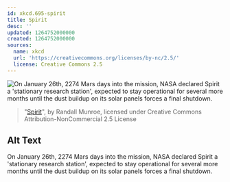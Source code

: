 ```yaml
---
id: xkcd.695-spirit
title: Spirit
desc: ''
updated: 1264752000000
created: 1264752000000
sources:
  name: xkcd
  url: 'https://creativecommons.org/licenses/by-nc/2.5/'
  license: Creative Commons 2.5
---
```

![On January 26th, 2274 Mars days into the mission, NASA declared Spirit a 'stationary research station', expected to stay operational for several more months until the dust buildup on its solar panels forces a final shutdown.](https://imgs.xkcd.com/comics/spirit.png)
> "[Spirit](https://xkcd.com/695/)", by Randall Munroe, licensed under Creative Commons Attribution-NonCommercial 2.5 License

## Alt Text
On January 26th, 2274 Mars days into the mission, NASA declared Spirit a 'stationary research station', expected to stay operational for several more months until the dust buildup on its solar panels forces a final shutdown.

